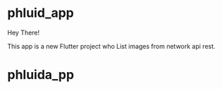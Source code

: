# phluid_app
Hey There! 

This app is a new Flutter project who List images from network api rest.
# phluida_pp
